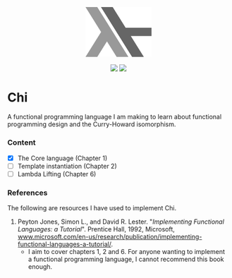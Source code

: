 <p align="center">
 <img src="/doc/Chi.png" width="150" height="112.5" >
</p> 

<p align="center">
 <a href="https://travis-ci.com/J0HNN7G/chi" alt="Build Status">
     <img src="https://travis-ci.com/J0HNN7G/chi.svg?branch=master" /></a>
 <a href="/LICENSE">
     <img src="https://img.shields.io/github/license/J0HNN7G/chi" /></a>
</p> 

# Chi

A functional programming language I am making to learn about functional programming design and the Curry-Howard isomorphism.

 ### Content

 - [x] The Core language (Chapter 1)
 - [ ] Template instantiation (Chapter 2)
 - [ ] Lambda Lifting (Chapter 6)

 ### References

The following are resources I have used to implement Chi.

1.  Peyton Jones, Simon L., and David R. Lester. "*Implementing Functional Languages: a Tutorial*". Prentice Hall, 1992, Microsoft, www.microsoft.com/en-us/research/publication/implementing-functional-languages-a-tutorial/.
    - I aim to cover chapters 1, 2 and 6. For anyone wanting to implement a functional programming language, I cannot recommend this book enough.
